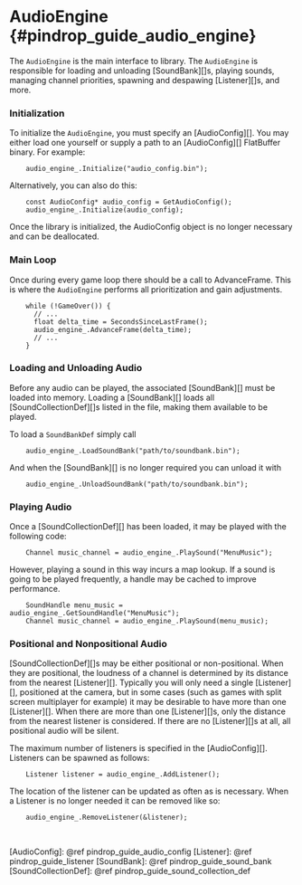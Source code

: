 AudioEngine    {#pindrop_guide_audio_engine}
===========

The `AudioEngine` is the main interface to library.  The `AudioEngine` is
responsible for loading and unloading [SoundBank][]s, playing sounds, managing
channel priorities, spawning and despawing [Listener][]s, and more.

### Initialization

To initialize the `AudioEngine`, you must specify an [AudioConfig][]. You may
either load one yourself or supply a path to an [AudioConfig][] FlatBuffer
binary.  For example:

~~~{.cpp}
    audio_engine_.Initialize("audio_config.bin");
~~~

Alternatively, you can also do this:

~~~{.cpp}
    const AudioConfig* audio_config = GetAudioConfig();
    audio_engine_.Initialize(audio_config);
~~~

Once the library is initialized, the AudioConfig object is no longer necessary
and can be deallocated.

### Main Loop

Once during every game loop there should be a call to AdvanceFrame. This is
where the `AudioEngine` performs all prioritization and gain adjustments.

~~~{.cpp}
    while (!GameOver()) {
      // ...
      float delta_time = SecondsSinceLastFrame();
      audio_engine_.AdvanceFrame(delta_time);
      // ...
    }
~~~

### Loading and Unloading Audio

Before any audio can be played, the associated [SoundBank][] must be loaded into
memory. Loading a [SoundBank][] loads all [SoundCollectionDef][]s listed in the
file, making them available to be played.

To load a `SoundBankDef` simply call

~~~{.cpp}
    audio_engine_.LoadSoundBank("path/to/soundbank.bin");
~~~

And when the [SoundBank][] is no longer required you can unload it with

~~~{.cpp}
    audio_engine_.UnloadSoundBank("path/to/soundbank.bin");
~~~

### Playing Audio

Once a [SoundCollectionDef][] has been loaded, it may be played with the
following code:

~~~{.cpp}
    Channel music_channel = audio_engine_.PlaySound("MenuMusic");
~~~

However, playing a sound in this way incurs a map lookup. If a sound is going
to be played frequently, a handle may be cached to improve performance.

~~~{.cpp}
    SoundHandle menu_music = audio_engine_.GetSoundHandle("MenuMusic");
    Channel music_channel = audio_engine_.PlaySound(menu_music);
~~~

### Positional and Nonpositional Audio

[SoundCollectionDef][]s may be either positional or non-positional. When they
are positional, the loudness of a channel is determined by its distance from the
nearest [Listener][]. Typically you will only need a single [Listener][],
positioned at the camera, but in some cases (such as games with split screen
multiplayer for example) it may be desirable to have more than one [Listener][].
When there are more than one [Listener][]s, only the distance from the nearest
listener is considered.  If there are no [Listener][]s at all, all positional
audio will be silent.

The maximum number of listeners is specified in the [AudioConfig][]. Listeners
can be spawned as follows:

~~~{.cpp}
    Listener listener = audio_engine_.AddListener();
~~~

The location of the listener can be updated as often as is necessary. When a
Listener is no longer needed it can be removed like so:

~~~{.cpp}
    audio_engine_.RemoveListener(&listener);
~~~

<br>

  [AudioConfig]: @ref pindrop_guide_audio_config
  [Listener]: @ref pindrop_guide_listener
  [SoundBank]: @ref pindrop_guide_sound_bank
  [SoundCollectionDef]: @ref pindrop_guide_sound_collection_def

